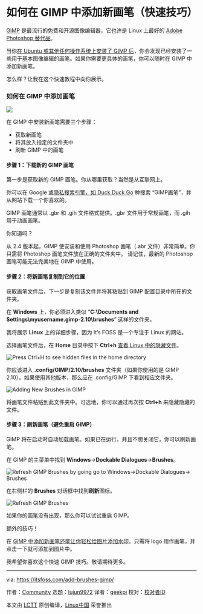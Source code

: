 [#]: collector: (lujun9972)
[#]: translator: (geekpi)
[#]: reviewer: ( )
[#]: publisher: ( )
[#]: url: ( )
[#]: subject: (How to Add New Brushes in GIMP [Quick Tip])
[#]: via: (https://itsfoss.com/add-brushes-gimp/)
[#]: author: (Community https://itsfoss.com/author/itsfoss/)

如何在 GIMP 中添加新画笔（快速技巧）
======

[GIMP][1] 是最流行的免费和开源图像编辑器，它也许是 Linux 上最好的 [Adobe Photoshop 替代品][2]。

当你[在 Ubuntu 或其他任何操作系统上安装了 GIMP 后][3]，你会发现已经安装了一些用于基本图像编辑的画笔。如果你需要更具体的画笔，你可以随时在 GIMP 中添加新画笔。

怎么样？让我在这个快速教程中向你展示。

### 如何在 GIMP 中添加画笔

![][4]

在 GIMP 中安装新画笔需要三个步骤：

  * 获取新画笔
  * 将其放入指定的文件夹中
  * 刷新 GIMP 中的画笔



#### 步骤 1：下载新的 GIMP 画笔

第一步是获取新的 GIMP 画笔。你从哪里获取？当然是从互联网上。

你可以在 Google 或[隐私搜索引擎，如 Duck Duck Go][5] 种搜索 “GIMP画笔”，并从网站下载一个你喜欢的。

GIMP 画笔通常以 .gbr 和 .gih 文件格式提供。.gbr 文件用于常规画笔，而 .gih 用于动画画笔。

你知道吗？

从 2.4 版本起，GIMP 使安装和使用 Photoshop 画笔（.abr 文件）非常简单。你只需将 Photoshop 画笔文件放在正确的文件夹中。
请记住，最新的 Photoshop 画笔可能无法完美地在 GIMP 中使用。

#### 步骤 2：将新画笔复制到它的位置

获取画笔文件后，下一步是复制该文件并将其粘贴到 GIMP 配置目录中所在的文件夹。

在 **Windows** 上，你必须进入类似 “**C:\Documents and Settings\myusername.gimp-2.10\brushes**” 这样的文件夹。

我将展示 **Linux** 上的详细步骤，因为 It’s FOSS 是一个专注于 Linux 的网站。

选择画笔文件后，在 **Home** 目录中按下 **Ctrl+h** [查看 Linux 中的隐藏文件][6]。

![Press Ctrl+H to see hidden files in the home directory][7]

你应该进入 **.config/GIMP/2.10/brushes** 文件夹（如果你使用的是 GIMP 2.10）。如果使用其他版本，那么应在 .config/GIMP 下看到相应文件夹。

![Adding New Brushes in GIMP][8]

将画笔文件粘贴到此文件夹中。可选地，你可以通过再次按 **Ctrl+h** 来隐藏隐藏的文件。

#### 步骤 3：刷新画笔（避免重启 GIMP）

GIMP 将在启动时自动加载画笔。如果已在运行，并且不想关闭它，你可以刷新画笔。

在 GIMP 的主菜单中找到 **Windows**-&gt;**Dockable Dialogues**-&gt;**Brushes**。

![Refresh GIMP Brushes by going go to Windows->Dockable Dialogues-> Brushes][9]

在右侧栏的 **Brushes** 对话框中找到**刷新**图标。

![Refresh GIMP Brushes][10]

如果你的画笔没有出现，那么你可以试试重启 GIMP。

额外的技巧！

在 [GIMP 中添加新画笔还能让你轻松给图片添加水印][11]。只需将 logo 用作画笔，并点击一下就可添加到图片中。

我希望你喜欢这个快速 GIMP 技巧。敬请期待更多。

--------------------------------------------------------------------------------

via: https://itsfoss.com/add-brushes-gimp/

作者：[Community][a]
选题：[lujun9972][b]
译者：[geekpi](https://github.com/geekpi)
校对：[校对者ID](https://github.com/校对者ID)

本文由 [LCTT](https://github.com/LCTT/TranslateProject) 原创编译，[Linux中国](https://linux.cn/) 荣誉推出

[a]: https://itsfoss.com/author/itsfoss/
[b]: https://github.com/lujun9972
[1]: https://www.gimp.org/
[2]: https://itsfoss.com/open-source-photoshop-alternatives/
[3]: https://itsfoss.com/gimp-2-10-release/
[4]: https://i0.wp.com/itsfoss.com/wp-content/uploads/2020/03/Install-New-Brushes-in-GIMP.jpg?ssl=1
[5]: https://itsfoss.com/privacy-search-engines/
[6]: https://itsfoss.com/hide-folders-and-show-hidden-files-in-ubuntu-beginner-trick/
[7]: https://i2.wp.com/itsfoss.com/wp-content/uploads/2020/03/adding-brushes-GIMP-1.jpg?ssl=1
[8]: https://i2.wp.com/itsfoss.com/wp-content/uploads/2020/03/adding-brushes-GIMP.png?ssl=1
[9]: https://i2.wp.com/itsfoss.com/wp-content/uploads/2020/03/Refresh-GIMP-Brushes.jpg?ssl=1
[10]: https://i2.wp.com/itsfoss.com/wp-content/uploads/2020/03/Refresh-GIMP-Brushes-2.jpg?ssl=1
[11]: https://itsfoss.com/add-watermark-gimp-linux/
